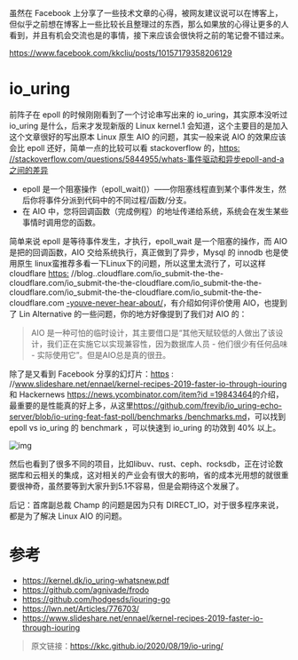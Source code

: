 虽然在 Facebook 上分享了一些技术文章的心得，被网友建议说可以在博客上，但似乎之前想在博客上一些比较长且整理过的东西，那么如果放的心得让更多的人看到，并且有机会交流也是的事情，接下来应该会很快将之前的笔记誊不错过来。

https://www.facebook.com/kkcliu/posts/10157179358206129

# io_uring

前阵子在 epoll 的时候刚刚看到了一个讨论串写出来的 io_uring，其实原本没听过 io_uring 是什么，后来才发现新版的 Linux kernel.1 会知道，这个主要目的是加入这个文章很好的写出原本 Linux 原生 AIO 的问题，其实一般来说 AIO 的效果应该会比 epoll 还好，简单一点的比较可以看 stackoverflow 的，[https: //stackoverflow.com/questions/5844955/whats-事件驱动和异步epoll-and-a之间的差异](https://stackoverflow.com/questions/5844955/whats-the-difference-between-event-driven-and-asynchronous-between-epoll-and-a)

- epoll 是一个阻塞操作（epoll_wait()）——你阻塞线程直到某个事件发生，然后你将事件分派到代码中的不同过程/函数/分支。
- 在 AIO 中，您将回调函数（完成例程）的地址传递给系统，系统会在发生某些事情时调用您的函数。

简单来说 epoll 是等待事件发生，才执行，epoll_wait 是一个阻塞的操作，而 AIO 是把的回调函数，AIO 交给系统执行，真正做到了异步，Mysql 的 innodb 也是使用原生 linux蛮推荐多看一下Linux下的问题，所以这里太流行了，可以这样cloudflare [https:](https://blog.cloudflare.com/io_submit-the-epoll-alternative-youve-never-heard-about/) //blog..cloudflare.com/io_submit-the-the-cloudflare.com/io_submit-the-the-cloudflare.com/io_submit-the-the-cloudflare.com/io_submit-the-the-cloudflare.com/io_submit-the-the-cloudflare.com [-youve-never-hear-about/](https://blog.cloudflare.com/io_submit-the-epoll-alternative-youve-never-heard-about/)，有介绍如何评价使用 AIO，也提到了 Lin Alternative 的一些问题，你的地方好像提到了我们对 AIO 的：

> AIO 是一种可怕的临时设计，其主要借口是“其他天赋较低的人做出了该设计，我们正在实施它以实现兼容性，因为数据库人员 - 他们很少有任何品味 - 实际使用它”。但是AIO总是真的很丑。

除了是又看到 Facebook 分享的幻灯片：[https](https://www.slideshare.net/ennael/kernel-recipes-2019-faster-io-through-iouring) : //www.slideshare.net/ennael/kernel-recipes-2019-faster-io-through-iouring 和 Hackernews [https://news.ycombinator.com/item?id =19843464](https://news.ycombinator.com/item?id=19843464)的介绍，最重要的是性能真的好上多，从这里[https://github.com/frevib/io_uring-echo-server/blob/io-uring-feat-fast-poll/benchmarks /benchmarks.md](https://github.com/frevib/io_uring-echo-server/blob/io-uring-feat-fast-poll/benchmarks/benchmarks.md)，可以找到 epoll vs io_uring 的 benchmark ，可以快速到 io_uring 的功效到 40% 以上。

![img](https://kkc.github.io/2020/08/19/io-uring/benchmark.png)

然后也看到了很多不同的项目，比如libuv、rust、ceph、rocksdb，正在讨论数据库和云相关的集成，这对相关的产业会有很大的影响，省的成本光用想的就很重要很神奇，虽然要等到大家升到5.1不容易，但是会期待这个发展了。

后记：首席副总裁 Champ 的问题是因为只有 DIRECT_IO，对于很多程序来说，都是为了解决 Linux AIO 的问题。

# 参考

- https://kernel.dk/io_uring-whatsnew.pdf
- https://github.com/agnivade/frodo
- https://github.com/hodgesds/iouring-go
- https://lwn.net/Articles/776703/
- https://www.slideshare.net/ennael/kernel-recipes-2019-faster-io-through-iouring

> 原文链接：https://kkc.github.io/2020/08/19/io-uring/

